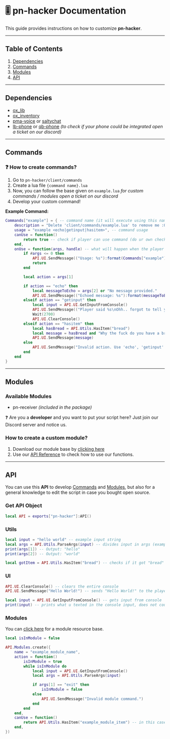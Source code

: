 # 🎚 pn-hacker Documentation
This guide provides instructions on how to customize **pn-hacker**.

---

## Table of Contents
1. [Dependencies](#dependencies)
2. [Commands](#commands)
3. [Modules](#modules)
4. [API](#api)

---

## Dependencies
- [ox_lib](https://github.com/overextended/ox_lib)
- [ox_inventory](https://github.com/overextended/ox_inventory)
- [pma-voice](https://github.com/AvarianKnight/pma-voice) or [saltychat](https://github.com/v10networkscom/saltychat-fivem/)
- [lb-phone](https://lbscripts.com/) or [qb-phone](https://github.com/qbcore-framework/qb-phone) _(to check if your phone could be integrated open a ticket on our discord)_

---

## Commands
### ❓ How to create commands?
1. Go to `pn-hacker/client/commands`
2. Create a lua file `{command name}.lua`
3. Now, you can follow the base given on `example.lua` *for custom commands / modules open a ticket on our discord*
4. Develop your custom command!

**Example Command:**
```lua
Commands["example"] = { -- command name (it will execute using this name)
    description = "Delete 'client/commands/example.lua' to remove me :O", -- command description
    usage = "example <echo|getinput|hasitem>", -- command usage
    canUse = function()
        return true -- check if player can use command (do ur own checks)
    end,
    onUse = function(args, handle) -- what will happen when the player executes the command?
        if #args <= 0 then
            API.UI.SendMessage(("Usage: %s"):format(Commands["example"].usage))
            return
        end

        local action = args[1]

        if action == "echo" then
            local messageToEcho = args[2] or "No message provided."
            API.UI.SendMessage(("Echoed message: %s"):format(messageToEcho))
        elseif action == "getinput" then
            local input = API.UI.GetInputFromConsole()
            API.UI.SendMessage(("Player said %s\nOhh.. forgot to tell you..\n\nI'll clear the console in 2.7 seconds!"):format(input))
            Wait(2700)
            API.UI.ClearConsole()
        elseif action == "hasitem" then
            local hasBread = API.Utils.HasItem("bread")
            local message = hasBread and "Why the fuck do you have a bread in your computer storage?" or "Oh thank god, you're normal!"
            API.UI.SendMessage(message)
        else
            API.UI.SendMessage("Invalid action. Use 'echo', 'getinput' or 'hasitem.")
        end
    end
}
```
---

## Modules  
### Available Modules  
- pn-receiver *(included in the package)*

❓ Are you a **developer** and you want to put your script here? Just join our Discord server and notice us.

### How to create a custom module?
1. Download our module base by [clicking here](https://github.com/Pineapple-Services/pn-module-example)
2. Use our [API Reference](#api) to check how to use our functions.

---

## API
You can use this **API** to develop [Commands](#commands) and [Modules](#modules), but also for a general knowledge to edit the script in case you bought open source.

### Get API Object
```lua
local API = exports["pn-hacker"]:API()
```

### Utils
```lua
local input = "hello world" -- example input string
local args = API.Utils.ParseArgs(input) -- divides input in args (example in pn-module-example)
print(args[1]) -- Output: "hello"
print(args[2]) -- Output: "world"

local gotItem = API.Utils.HasItem("bread") -- checks if it got "bread" in tablet's storage.
```

### UI
```lua
API.UI.ClearConsole() -- clears the entire console
API.UI.SendMessage("Hello World!") -- sends "Hello World!" to the player's console.

local input = API.UI.GetInputFromConsole() -- gets input from console
print(input) -- prints what u texted in the console input, does not count commands obviously.
```

### Modules
You can [click here](https://github.com/Pineapple-Services/pn-module-example) for a module resource base.

```lua
local isInModule = false

API.Modules.create({
    name = "example_module_name",
    action = function()
        isInModule = true
        while isInModule do
            local input = API.UI.GetInputFromConsole()
            local args = API.Utils.ParseArgs(input)

            if args[1] == "exit" then
                isInModule = false
            else
                API.UI.SendMessage("Invalid module command.")
            end
        end
    end,
    canUse = function()
        return API.Utils.HasItem("example_module_item") -- in this case im checking if it got an item in the storage, but you can check whatever u want
    end,
})
```
